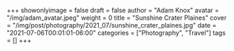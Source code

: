 +++
showonlyimage = false
draft = false
author = "Adam Knox"
avatar = "/img/adam_avatar.jpeg"
weight = 0
title = "Sunshine Crater Plaines"
cover = "/img/post/photography/2021_07/sunshine_crater_plaines.jpg"
date = "2021-07-06T00:01:01-06:00"
categories = ["Photography", "Travel"]
tags = []
+++
<!--more-->
